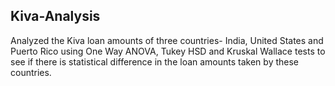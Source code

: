 ## Kiva-Analysis
 
Analyzed the Kiva loan amounts of three countries- India, United States and Puerto Rico using One Way ANOVA, Tukey HSD and Kruskal Wallace tests to see if there is statistical difference in the loan amounts taken by these countries.